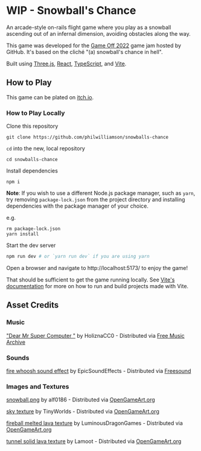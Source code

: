 # WIP - Snowball's Chance

An arcade-style on-rails flight game where you play as a snowball ascending out of an infernal dimension, avoiding obstacles along the way. 

This game was developed for the [Game Off 2022](https://itch.io/jam/game-off-2022) game jam hosted by GitHub. It's based on the cliché "(a) snowball's chance in hell".

Built using [Three.js](https://threejs.org/), [React](https://reactjs.org/), [TypeScript](https://www.typescriptlang.org/), and [Vite](https://vitejs.dev/).

## How to Play

This game can be plated on [itch.io](https://clumsytank.itch.io/snowballs-chance).

### How to Play Locally

Clone this repository
```shell
git clone https://github.com/philwilliamson/snowballs-chance
```

`cd` into the new, local repository

```shell
cd snowballs-chance
```

Install dependencies

```shell
npm i
```

**Note**: If you wish to use a different Node.js package manager, such as `yarn`, try removing `package-lock.json` from the project directory and installing dependencies with the package manager of your choice.

e.g.

```shell
rm package-lock.json
yarn install
```

Start the dev server

```bash
npm run dev # or `yarn run dev` if you are using yarn
```

Open a browser and navigate to http://localhost:5173/ to enjoy the game!

That should be sufficient to get the game running locally. See [Vite's documentation](https://vitejs.dev/) for more on how to run and build projects made with Vite.

## Asset Credits
### Music
["Dear Mr Super Computer "](https://freemusicarchive.org/music/holiznacc0/power-pop/dear-mr-super-computer/) by HoliznaCC0 - Distributed via [Free Music Archive](https://freemusicarchive.org/home)

### Sounds
[fire whoosh sound effect](https://freesound.org/people/EpicSoundEffects/sounds/475879/) by EpicSoundEffects - Distributed via [Freesound](https://freesound.org/)

### Images and Textures
[snowball.png](https://opengameart.org/content/snowball-pixel-art) by alf0186 - Distributed via [OpenGameArt.org](https://opengameart.org/)

[sky texture](https://opengameart.org/content/skybox-source) by TinyWorlds - Distributed via [OpenGameArt.org](https://opengameart.org/)

[fireball melted lava texture](https://opengameart.org/content/2-seamless-lava-tiles-lava-3png) by LuminousDragonGames - Distributed via [OpenGameArt.org](https://opengameart.org/)

[tunnel solid lava texture](https://opengameart.org/node/8817) by Lamoot - Distributed via [OpenGameArt.org](https://opengameart.org/)
